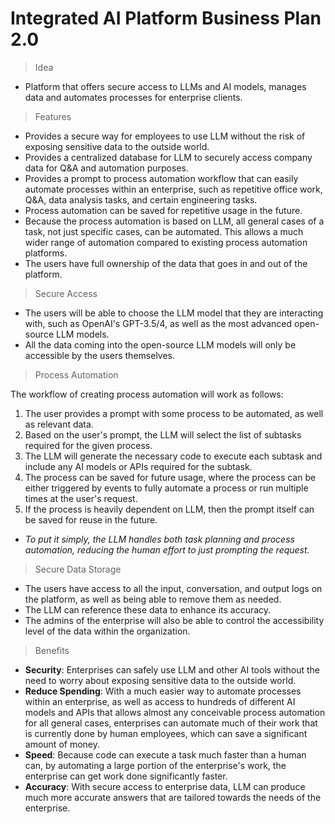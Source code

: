 # Integrated AI Platform Business Plan 2.0

> Idea

- Platform that offers secure access to LLMs and AI models, manages data and automates processes for enterprise clients.

> Features

- Provides a secure way for employees to use LLM without the risk of exposing sensitive data to the outside world.
- Provides a centralized database for LLM to securely access company data for Q&A and automation purposes.
- Provides a prompt to process automation workflow that can easily automate processes within an enterprise, such as repetitive office work, Q&A, data analysis tasks, and certain engineering tasks.
- Process automation can be saved for repetitive usage in the future.
- Because the process automation is based on LLM, all general cases of a task, not just specific cases, can be automated. This allows a much wider range of automation compared to existing process automation platforms.
- The users have full ownership of the data that goes in and out of the platform.

> Secure Access

- The users will be able to choose the LLM model that they are interacting with, such as OpenAI's GPT-3.5/4, as well as the most advanced open-source LLM models.
- All the data coming into the open-source LLM models will only be accessible by the users themselves.

> Process Automation

The workflow of creating process automation will work as follows:
1. The user provides a prompt with some process to be automated, as well as relevant data.
2. Based on the user's prompt, the LLM will select the list of subtasks required for the given process.
3. The LLM will generate the necessary code to execute each subtask and include any AI models or APIs required for the subtask.
4. The process can be saved for future usage, where the process can be either triggered by events to fully automate a process or run multiple times at the user's request.
5. If the process is heavily dependent on LLM, then the prompt itself can be saved for reuse in the future.
- _To put it simply, the LLM handles both task planning and process automation, reducing the human effort to just prompting the request._

> Secure Data Storage

- The users have access to all the input, conversation, and output logs on the platform, as well as being able to remove them as needed.
- The LLM can reference these data to enhance its accuracy.
- The admins of the enterprise will also be able to control the accessibility level of the data within the organization.

> Benefits

- **Security**: Enterprises can safely use LLM and other AI tools without the need to worry about exposing sensitive data to the outside world.
- **Reduce Spending**: With a much easier way to automate processes within an enterprise, as well as access to hundreds of different AI models and APIs that allows almost any conceivable process automation for all general cases, enterprises can automate much of their work that is currently done by human employees, which can save a significant amount of money.
- **Speed**: Because code can execute a task much faster than a human can, by automating a large portion of the enterprise's work, the enterprise can get work done significantly faster.
- **Accuracy**: With secure access to enterprise data, LLM can produce much more accurate answers that are tailored towards the needs of the enterprise.
